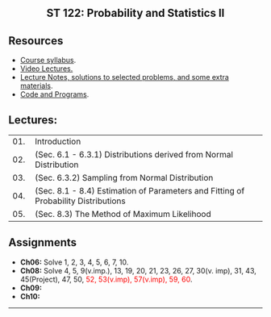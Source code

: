 <center>

## ST 122: Probability and Statistics II

</center>

## Resources

*   [Course syllabus](CourseSyllabus.pdf).
*   [Video Lectures.](http://www.youtube.com/course?list=EC3D4FE18BAD4F8AE1)
*   [Lecture Notes, solutions to selected problems, and some extra materials](LectureNotes).
*   [Code and Programs](Code).

## Lectures:

<table>

<tbody>

<tr>

<td width="30">01.</td>

<td width="600">Introduction</td>

</tr>

<tr>

<td>02.</td>

<td>(Sec. 6.1 - 6.3.1) Distributions derived from Normal Distribution</td>

</tr>

<tr>

<td>03.</td>

<td>(Sec. 6.3.2) Sampling from Normal Distribution</td>

</tr>

<tr>

<td>04.</td>

<td>(Sec. 8.1 - 8.4) Estimation of Parameters and Fitting of Probability Distributions</td>

</tr>

<tr>

<td>05.</td>

<td>(Sec. 8.3) The Method of Maximum Likelihood</td>

</tr>

</tbody>

</table>

## Assignments

*   **Ch06:** Solve 1, 2, 3, 4, 5, 6, 7, 10.
*   **Ch08:** Solve 4, 5, 9(v.imp.), 13, 19, 20, 21, 23, 26, 27, 30(v. imp), 31, 43, 45(Project), 47, 50, <font color="#FB0000">52, 53(v.imp), 57(v.imp), 59, 60</font>.
*   **Ch09:**
*   **Ch10:**

* * *
